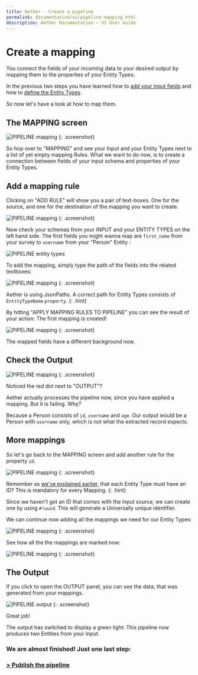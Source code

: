 ```yaml
---
title: Aether - Create a pipeline
permalink: documentation/ui/pipeline-mapping.html
description: Aether Documentation – UI User Guide
---
```



# Create a mapping

You connect the fields of your incoming data to your desired output by mapping them to the properties of your Entity Types.

In the previous two steps you have learned how to [add your input fields](pipeline-input.html) and how to [define the Entity Types](pipeline-output.html).

So now let's have a look at how to map them.


## The MAPPING screen 

![PIPELINE mapping](../../images/screenshots/mapping-start.png)
{: .screenshot}

So hop over to "MAPPING" and see your Input and your Entity Types next to a list of yet empty mapping Rules.
What we want to do now, is to create a connection between fields of your input schema and properties of your Entity Types.

## Add a mapping rule

Clicking on "ADD RULE" will show you a pair of text-boxes. One for the source, and one for the destination of the mapping you want to create.

![PIPELINE mapping](../../images/screenshots/mapping-rule-start.png)
{: .screenshot}

Now check your schemas from your INPUT and your ENTITY TYPES on the left hand side. The first fields you might wanna map are `first_name` from your survey to `username` from your "Person" Entity :

![PIPELINE entity types](../../images/screenshots/mapping-rule-1.png)

To add the mapping, simply type the path of the fields into the related textboxes:

![PIPELINE mapping](../../images/screenshots/mapping-rule-2.png)
{: .screenshot}

Aether is using JsonPaths. A correct path for Entity Types consists of `EntityTypeName`.`property`.
{: .hint}

By hitting "APPLY MAPPING RULES TO PIPELINE" you can see the result of your action: The first mapping is created!

![PIPELINE mapping](../../images/screenshots/mapping-rule-applied.png)
{: .screenshot}

The mapped fields have a different background now.

## Check the Output

![PIPELINE mapping](../../images/screenshots/output-red.png)
{: .screenshot}

Noticed the red dot next to "OUTPUT"?

Aether actually processes the pipeline now, since you have applied a mapping. But it is failing. Why?

Because a Person consists of `id`, `username` and `age`. Our output would be a Person with `username` only, which is not what the extracted record expects.

## More mappings

So let's go back to the MAPPING screen and add another rule for the property `id`.

![PIPELINE mapping](../../images/screenshots/mapping-rule-3.png)
{: .screenshot}

Remember as [we've explained earlier](pipeline-output#add-an-entity-type), that each Entity Type must have an ID? This is mandatory for every Mapping.
{: .hint}

Since we haven't got an ID that comes with the input source, we can create one by using `#!uuid`. This will generate a Universally unique identifier.

We can continue now adding all the mappings we need for our Entity Types:

![PIPELINE mapping](../../images/screenshots/mapping-rule-4.png)
{: .screenshot}

See how all the the mappings are marked now:

![PIPELINE mapping](../../images/screenshots/mapping-rule-5.png)
{: .screenshot}

## The Output

If you click to open the OUTPUT panel, you can see the data, that was generated from your mappings.

![PIPELINE output](../../images/screenshots/output.png)
{: .screenshot}

Great job!

The output has switched to display a green light:
This pipeline now produces two Entities from your Input.

### We are almost finished! Just one last step: 
### [> Publish the pipeline](pipeline-publish.html)
